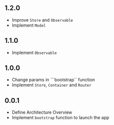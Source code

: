 ## 1.2.0
 * Improve ```Store``` and ```Observable```
 * Implement ```Model```

## 1.1.0
 * Implement ```Observable```

## 1.0.0
 * Change params in ```bootstrap`` function
 * Implement ```Store```, ```Container``` and ```Router```

## 0.0.1
 * Define Architecture Overview
 * Implement ```bootstrap``` function to launch the app